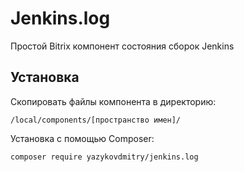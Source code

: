 # Jenkins.log

Простой Bitrix компонент состояния сборок Jenkins

## Установка

Скопировать файлы компонента в директорию:

    /local/components/[пространство имен]/

Установка с помощью Composer:

    composer require yazykovdmitry/jenkins.log

